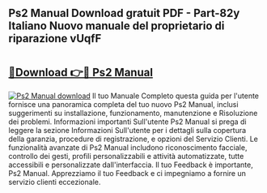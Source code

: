 ## Ps2 Manual Download gratuit PDF - Part-82y Italiano Nuovo manuale del proprietario di riparazione vUqfF

# <h2><a href="http://dffacl.blite.top/?on=Ps2+Manual">🔗Download 👉🔴 Ps2 Manual</a></h2>

[![Ps2 Manual download](https://i.imgur.com/lujVjoI.png)](http://dffacl.blite.top/?on=Ps2+Manual)
Il tuo Manuale Completo questa guida per l'utente fornisce una panoramica completa del tuo nuovo Ps2 Manual, inclusi suggerimenti su installazione, funzionamento, manutenzione e Risoluzione dei problemi. Informazioni importanti Sull'utente Ps2 Manual si prega di leggere la sezione Informazioni Sull'utente per i dettagli sulla copertura della garanzia, procedure di registrazione, e opzioni del Servizio Clienti. Le funzionalità avanzate di Ps2 Manual includono riconoscimento facciale, controllo dei gesti, profili personalizzabili e attività automatizzate, tutte accessibili e personalizzate dall'interfaccia. Il tuo Feedback è importante, Ps2 Manual. Apprezziamo il tuo Feedback e ci impegniamo a fornire un servizio clienti eccezionale.
